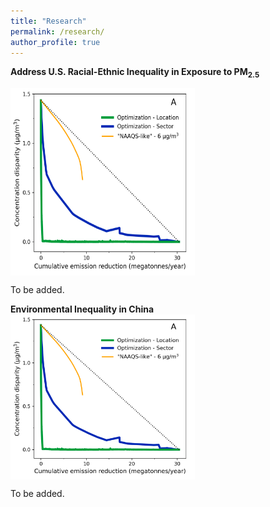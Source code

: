 ```yaml
---
title: "Research"
permalink: /research/
author_profile: true
---
```


**Address U.S. Racial-Ethnic Inequality in Exposure to PM<sub>2.5</sub>**

<img src="/images/compare_three_approaches.png" alt="PM2.5 exposure disparity reduction curves" align="middle" class="inline" width=295 height=300/>

To be added.


**Environmental Inequality in China**
<img src="/images/compare_three_approaches.png" alt="PM2.5 exposure disparity reduction curves" align="middle" class="inline" width=295 />

To be added.